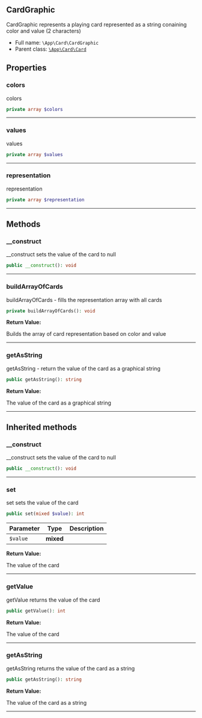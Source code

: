 
## CardGraphic

CardGraphic represents a playing card represented as a string conaining color and value (2 characters)



* Full name: `\App\Card\CardGraphic` 
* Parent class: [`\App\Card\Card`](#content-\app\card\card)



## Properties


### colors

colors

```php
private array $colors
```






***

### values

values

```php
private array $values
```






***

### representation

representation

```php
private array $representation
```






***

## Methods


### __construct

__construct sets the value of the card to null

```php
public __construct(): void
```












***

### buildArrayOfCards

buildArrayOfCards - fills the representation array with all cards

```php
private buildArrayOfCards(): void
```









**Return Value:**

Builds the array of card representation based on color and value




***

### getAsString

getAsString - return the value of the card as a graphical string

```php
public getAsString(): string
```









**Return Value:**

The value of the card as a graphical string




***


## Inherited methods


### __construct

__construct sets the value of the card to null

```php
public __construct(): void
```












***

### set

set sets the value of the card

```php
public set(mixed $value): int
```








| Parameter | Type | Description |
|-----------|------|-------------|
| `$value` | **mixed** |  |


**Return Value:**

The value of the card




***

### getValue

getValue returns the value of the card

```php
public getValue(): int
```









**Return Value:**

The value of the card




***

### getAsString

getAsString returns the value of the card as a string

```php
public getAsString(): string
```









**Return Value:**

The value of the card as a string




***


